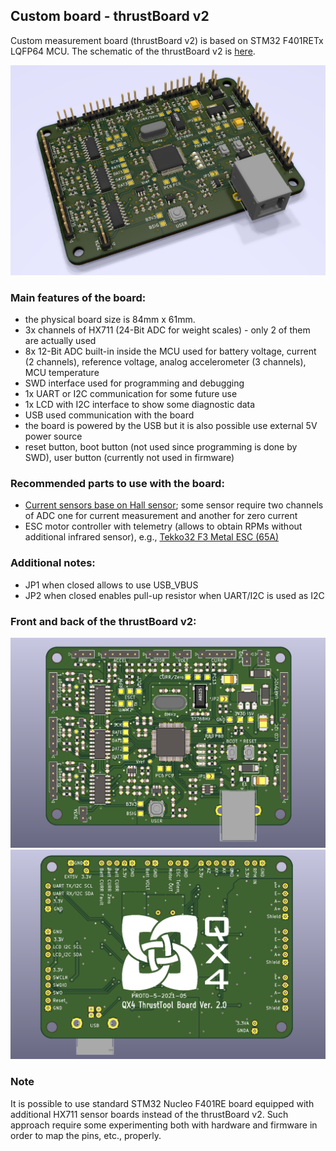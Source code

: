 ## Custom board - thrustBoard v2


Custom measurement board (thrustBoard v2) is based on STM32 F401RETx LQFP64 MCU. 
The schematic of the thrustBoard v2 is [here](../Board/thrust_v2.pdf).

![front](figs/thrust_v2-p3.png)
 


### Main features of the board:
* the physical board size is 84mm x 61mm.
* 3x channels of HX711 (24-Bit ADC for weight scales) - only 2 of them are actually used
* 8x 12-Bit ADC built-in inside the MCU used for battery voltage, current (2 channels), reference voltage, analog accelerometer (3 channels), MCU temperature
* SWD interface used for programming and debugging
* 1x UART or I2C communication for some future use
* 1x LCD with I2C interface to show some diagnostic data
* USB used communication with the board
* the board is powered by the USB but it is also possible use external 5V power source
* reset button, boot button (not used since programming is done by SWD), user button (currently not used in firmware)

### Recommended parts to use with the board:
* [Current sensors base on Hall sensor](https://www.pololu.com/category/118/current-sensors);
  some sensor require two channels of ADC one for current measurement and another for zero current
* ESC motor controller with telemetry (allows to obtain RPMs without additional infrared sensor), 
  e.g., [Tekko32 F3 Metal ESC (65A)](http://www.holybro.com/product/tekko32-f3-metal-esc-65a/)

### Additional notes:
- JP1 when closed allows to use USB_VBUS
- JP2 when closed enables pull-up resistor when UART/I2C is used as I2C 



### Front and back of the thrustBoard v2:
![front](figs/thrust_v2-p1.png)
![back](figs/thrust_v2-p2.png)

### Note

It is possible to use standard STM32 Nucleo F401RE board equipped with additional HX711 sensor boards instead of the thrustBoard v2.
Such approach require some experimenting both with hardware and firmware in order to map the pins, etc., properly.
